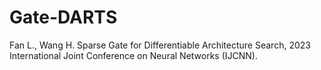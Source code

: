 # Gate-DARTS
Fan L., Wang H. Sparse Gate for Differentiable Architecture Search, 2023 International
Joint Conference on Neural Networks (IJCNN).